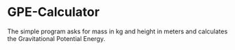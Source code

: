 # GPE-Calculator
The simple program asks for mass in kg and height in meters and calculates the Gravitational Potential Energy.
